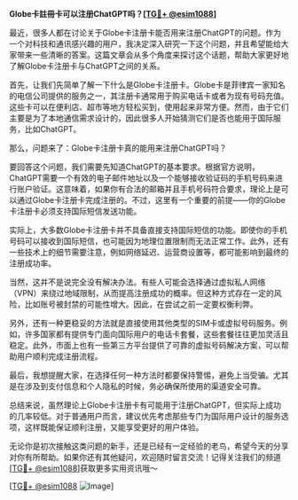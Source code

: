 **Globe卡註冊卡可以注册ChatGPT吗？[[TG💪+ @esim1088](https://t.me/s/esim1088)]**

最近，很多人都在讨论关于Globe卡注册卡能否用来注册ChatGPT的问题。作为一个对科技和通讯感兴趣的用户，我决定深入研究一下这个问题，并且希望能给大家带来一些清晰的答案。这篇文章会从多个角度来探讨这个话题，帮助大家更好地了解Globe卡注册卡与ChatGPT之间的关系。

首先，让我们先简单了解一下什么是Globe卡注册卡。Globe卡是菲律宾一家知名的电信公司提供的服务之一，其注册卡通常用于购买电话卡或者为现有号码充值。这些卡可以在便利店、超市等地方轻松买到，使用起来非常方便。然而，由于它们主要是为了本地通信需求设计的，因此很多人开始猜测它们是否也能用于国际服务，比如ChatGPT。

那么，问题来了：Globe卡注册卡真的能用来注册ChatGPT吗？

要回答这个问题，我们需要先知道ChatGPT的基本要求。根据官方说明，ChatGPT需要一个有效的电子邮件地址以及一个能够接收验证码的手机号码来进行账户验证。这意味着，如果你有合法的邮箱并且手机号码符合要求，理论上是可以通过Globe卡注册卡完成注册的。不过，这里有一个重要的前提——你的Globe卡注册卡必须支持国际短信发送功能。

实际上，大多数Globe卡注册卡并不具备直接支持国际短信的功能。即使你的手机号码可以接收到国际短信，也可能因为地理位置限制而无法正常工作。此外，还有一些技术上的细节需要注意，例如网络延迟、运营商设置等，都可能影响到最终的注册成功率。

当然，这并不是说完全没有解决办法。有些人可能会选择通过虚拟私人网络（VPN）来绕过地域限制，从而提高注册成功的概率。但这种方式存在一定的风险，比如账号被封禁的可能性增大。因此，在尝试之前一定要权衡利弊。

另外，还有一种更稳妥的方法就是直接使用其他类型的SIM卡或虚拟号码服务。例如，许多国家都有提供专门面向国际用户的电话卡套餐，这些套餐往往更加灵活且稳定。此外，市面上也有一些第三方平台提供了可靠的虚拟号码解决方案，可以帮助用户顺利完成注册流程。

最后，我想提醒大家，在选择任何一种方法时都要保持警惕，避免上当受骗。尤其是在涉及到支付信息和个人隐私的时候，务必确保所使用的渠道安全可靠。

总结来说，虽然理论上Globe卡注册卡有可能用于注册ChatGPT，但实际上成功的几率较低。对于普通用户而言，建议优先考虑那些专门为国际用户设计的服务选项，这样既能保证顺利注册，又能享受更好的用户体验。

无论你是初次接触这类问题的新手，还是已经有一定经验的老鸟，希望今天的分享对你有所帮助。如果你还有其他疑问，欢迎随时留言交流！记得关注我们的频道[[TG💪+ @esim1088](https://t.me/s/esim1088)]获取更多实用资讯哦～

[[TG💪+ @esim1088](https://t.me/s/esim1088) ![Image](https://i.postimg.cc/4NQfJmqS/Snipaste-2025-05-13-00-14-12.png)]